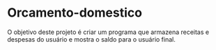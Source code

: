 # Orcamento-domestico
O objetivo deste projeto é criar um programa que armazena receitas e despesas do usuário e mostra o saldo para o usuário final.

